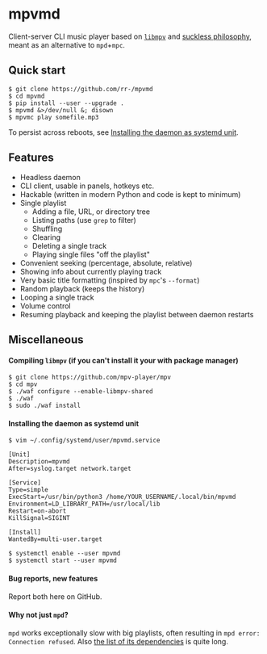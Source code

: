 mpvmd
=====

Client-server CLI music player based on
[`libmpv`](https://github.com/mpv-player/mpv) and [suckless
philosophy](http://suckless.org/philosophy),
meant as an alternative to `mpd`+`mpc`.

## Quick start

```console
$ git clone https://github.com/rr-/mpvmd
$ cd mpvmd
$ pip install --user --upgrade .
$ mpvmd &>/dev/null &; disown
$ mpvmc play somefile.mp3
```

To persist across reboots, see [Installing the daemon as systemd
unit](#installing-the-daemon-as-systemd-unit).

## Features

- Headless daemon
- CLI client, usable in panels, hotkeys etc.
- Hackable (written in modern Python and code is kept to minimum)
- Single playlist
    - Adding a file, URL, or directory tree
    - Listing paths (use `grep` to filter)
    - Shuffling
    - Clearing
    - Deleting a single track
    - Playing single files "off the playlist"
- Convenient seeking (percentage, absolute, relative)
- Showing info about currently playing track
- Very basic title formatting (inspired by `mpc`'s `--format`)
- Random playback (keeps the history)
- Looping a single track
- Volume control
- Resuming playback and keeping the playlist between daemon restarts

## Miscellaneous

#### Compiling `libmpv` (if you can't install it your with package manager)

```console
$ git clone https://github.com/mpv-player/mpv
$ cd mpv
$ ./waf configure --enable-libmpv-shared
$ ./waf
$ sudo ./waf install
```

#### Installing the daemon as systemd unit

```console
$ vim ~/.config/systemd/user/mpvmd.service
```

```
[Unit]
Description=mpvmd
After=syslog.target network.target

[Service]
Type=simple
ExecStart=/usr/bin/python3 /home/YOUR_USERNAME/.local/bin/mpvmd
Environment=LD_LIBRARY_PATH=/usr/local/lib
Restart=on-abort
KillSignal=SIGINT

[Install]
WantedBy=multi-user.target
```

```console
$ systemctl enable --user mpvmd
$ systemctl start --user mpvmd
```

#### Bug reports, new features

Report both here on GitHub.

#### Why not just `mpd`?

`mpd` works exceptionally slow with big playlists, often resulting in `mpd
error: Connection refused`. Also [the list of its
dependencies](https://www.archlinux.org/packages/extra/i686/mpd/) is quite
long.
